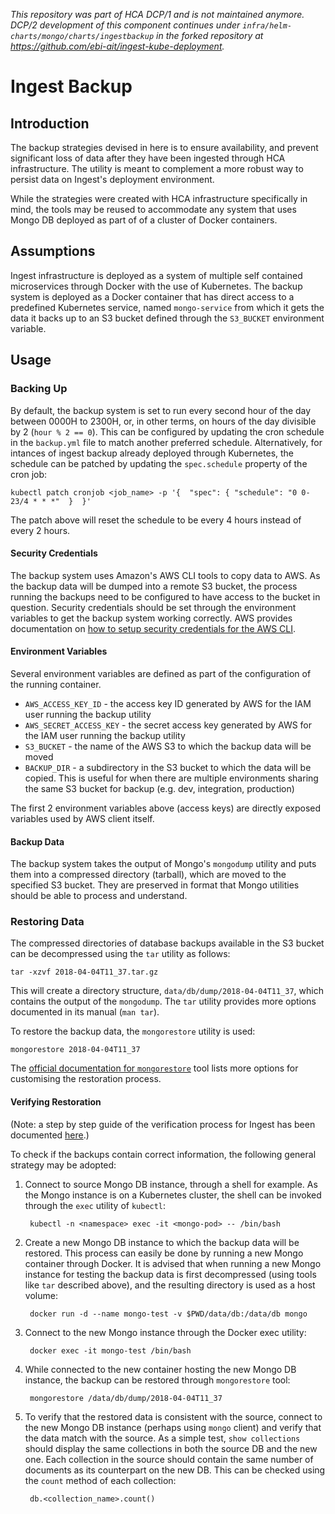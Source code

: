 _This repository was part of HCA DCP/1 and is not maintained anymore. DCP/2 development of this component continues under `infra/helm-charts/mongo/charts/ingestbackup` in the forked repository at https://github.com/ebi-ait/ingest-kube-deployment._

# Ingest Backup

## Introduction
The backup strategies devised in here is to ensure availability, and prevent significant loss of data after they have been ingested through HCA infrastructure. The utility is meant to complement a more robust way to persist data on Ingest's deployment environment.

While the strategies were created with HCA infrastructure specifically in mind, the tools may be reused to accommodate any system that uses Mongo DB deployed as part of of a cluster of Docker containers.

## Assumptions
Ingest infrastructure is deployed as a system of multiple self contained microservices through Docker with the use of Kubernetes. The backup system is deployed as a Docker container that has direct access to a predefined Kubernetes service, named `mongo-service` from which it gets the data it backs up to an S3 bucket defined through the `S3_BUCKET` environment variable.

## Usage

### Backing Up
By default, the backup system is set to run every second hour of the day between 0000H to 2300H, or, in other terms, on hours of the day divisible by 2 (`hour % 2 == 0`). This can be configured by updating the cron schedule in the `backup.yml` file to match another preferred schedule. Alternatively, for intances of ingest backup already deployed through Kubernetes, the schedule can be patched by updating the `spec.schedule` property of the cron job:

```
kubectl patch cronjob <job_name> -p '{  "spec": { "schedule": "0 0-23/4 * * *"  }  }'
```

The patch above will reset the schedule to be every 4 hours instead of every 2 hours.

#### Security Credentials
The backup system uses Amazon's AWS CLI tools to copy data to AWS. As the backup data will be dumped into a remote S3 bucket, the process running the backups need to be configured to have access to the bucket in question. Security credentials should be set through the environment variables to get the backup system working correctly. AWS provides documentation on [how to setup security credentials for the AWS CLI](https://docs.aws.amazon.com/cli/latest/userguide/cli-chap-getting-started.html).

#### Environment Variables
Several environment variables are defined as part of the configuration of the running container.

* `AWS_ACCESS_KEY_ID` - the access key ID generated by AWS for the IAM user running the backup utility
* `AWS_SECRET_ACCESS_KEY` - the secret access key generated by AWS for the IAM user running the backup utility
* `S3_BUCKET` - the name of the AWS S3 to which the backup data will be moved
* `BACKUP_DIR` - a subdirectory in the S3 bucket to which the data will be copied. This is useful for when there are multiple environments sharing the same S3 bucket for backup (e.g. dev, integration, production)

The first 2 environment variables above (access keys) are directly exposed variables used by AWS client itself.

#### Backup Data
The backup system takes the output of Mongo's `mongodump` utility and puts them into a compressed directory (tarball), which are moved to the specified S3 bucket. They are preserved in format that Mongo utilities should be able to process and understand.

### Restoring Data
The compressed directories of database backups available in the S3 bucket can be decompressed using the `tar` utility as follows:

    tar -xzvf 2018-04-04T11_37.tar.gz

This will create a directory structure, `data/db/dump/2018-04-04T11_37`, which contains the output of the `mongodump`. The `tar` utility provides more options documented in its manual (`man tar`).

To restore the backup data, the `mongorestore` utility is used:

    mongorestore 2018-04-04T11_37

The [official documentation for `mongorestore`](https://docs.mongodb.com/manual/reference/program/mongorestore/) tool lists more options for customising the restoration process.

#### Verifying Restoration

(Note: a step by step guide of the verification process for Ingest has been documented [here](https://docs.google.com/document/d/1y2pgzoK2Xt7ZCGVt_big7Lfto5nSKvNNSc70yU38t0Y/edit?usp=sharing).)

To check if the backups contain correct information, the following general strategy may be adopted:

1) Connect to source Mongo DB instance, through a shell for example. As the Mongo instance is on a Kubernetes cluster, the shell can be invoked through the `exec` utility of `kubectl`:

        kubectl -n <namespace> exec -it <mongo-pod> -- /bin/bash

2) Create a new Mongo DB instance to which the backup data will be restored. This process can easily be done by running a new Mongo container through Docker. It is advised that when running a new Mongo instance for testing the backup data is first decompressed (using tools like `tar` described above), and the resulting directory is used as a host volume:

        docker run -d --name mongo-test -v $PWD/data/db:/data/db mongo

3) Connect to the new Mongo instance through the Docker exec utility:

        docker exec -it mongo-test /bin/bash

4) While connected to the new container hosting the new Mongo DB instance, the backup can be restored through `mongorestore` tool:

        mongorestore /data/db/dump/2018-04-04T11_37

5) To verify that the restored data is consistent with the source, connect to the new Mongo DB instance (perhaps using `mongo` client) and verify that the data match with the source. As a simple test, `show collections` should display the same collections in both the source DB and the new one. Each collection in the source should contain the same number of documents as its counterpart on the new DB. This can be checked using the `count` method of each collection:

        db.<collection_name>.count()
